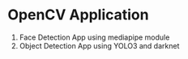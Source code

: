 # OpenCV Application

1. Face Detection App using mediapipe module
2. Object Detection App using YOLO3 and darknet


